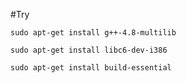 #Try

`sudo apt-get install g++-4.8-multilib`

`sudo apt-get install libc6-dev-i386`

`sudo apt-get install build-essential`
